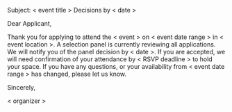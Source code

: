 Subject: < event title > Decisions by < date >

Dear Applicant,

Thank you for applying to attend the < event > on < event date range > in < event location >. A selection panel is currently reviewing all applications. We will notify you of the panel decision by < date >. If you are accepted, we will need confirmation of your attendance by < RSVP deadline > to hold your space. If you have any questions, or your availability from < event date range > has changed, please let us know.

Sincerely,

< organizer >